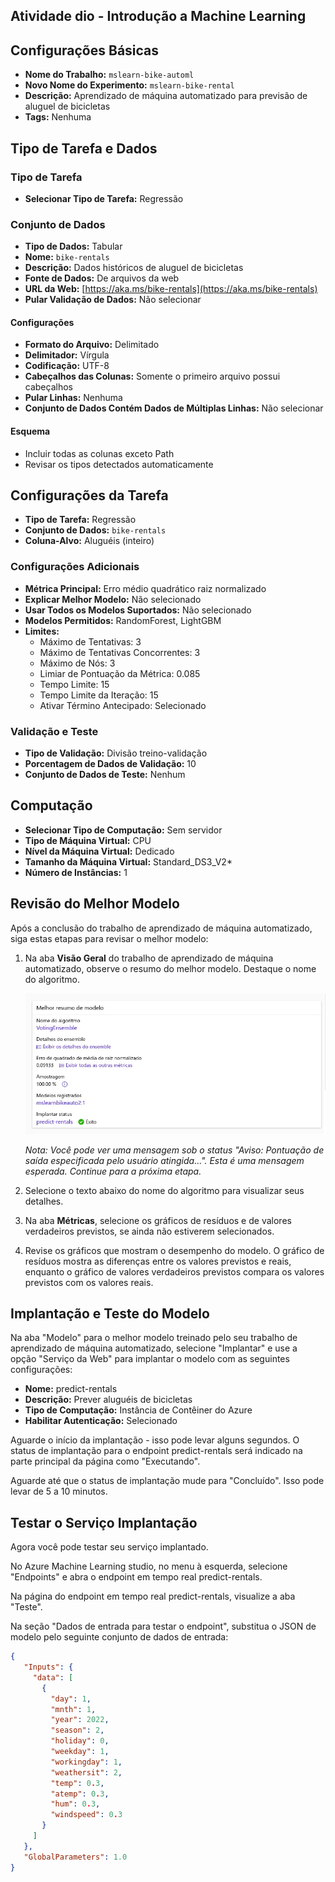 <h2>Atividade dio - Introdução a Machine Learning</h2>


## Configurações Básicas

- **Nome do Trabalho:** `mslearn-bike-automl`
- **Novo Nome do Experimento:** `mslearn-bike-rental`
- **Descrição:** Aprendizado de máquina automatizado para previsão de aluguel de bicicletas
- **Tags:** Nenhuma

## Tipo de Tarefa e Dados

### Tipo de Tarefa
- **Selecionar Tipo de Tarefa:** Regressão

### Conjunto de Dados
- **Tipo de Dados:** Tabular
- **Nome:** `bike-rentals`
- **Descrição:** Dados históricos de aluguel de bicicletas
- **Fonte de Dados:** De arquivos da web
- **URL da Web:** [https://aka.ms/bike-rentals](https://aka.ms/bike-rentals)
- **Pular Validação de Dados:** Não selecionar

#### Configurações
- **Formato do Arquivo:** Delimitado
- **Delimitador:** Vírgula
- **Codificação:** UTF-8
- **Cabeçalhos das Colunas:** Somente o primeiro arquivo possui cabeçalhos
- **Pular Linhas:** Nenhuma
- **Conjunto de Dados Contém Dados de Múltiplas Linhas:** Não selecionar

#### Esquema
- Incluir todas as colunas exceto Path
- Revisar os tipos detectados automaticamente

## Configurações da Tarefa

- **Tipo de Tarefa:** Regressão
- **Conjunto de Dados:** `bike-rentals`
- **Coluna-Alvo:** Aluguéis (inteiro)

### Configurações Adicionais
- **Métrica Principal:** Erro médio quadrático raiz normalizado
- **Explicar Melhor Modelo:** Não selecionado
- **Usar Todos os Modelos Suportados:** Não selecionado
- **Modelos Permitidos:** RandomForest, LightGBM
- **Limites:**
  - Máximo de Tentativas: 3
  - Máximo de Tentativas Concorrentes: 3
  - Máximo de Nós: 3
  - Limiar de Pontuação da Métrica: 0.085
  - Tempo Limite: 15
  - Tempo Limite da Iteração: 15
  - Ativar Término Antecipado: Selecionado

### Validação e Teste
- **Tipo de Validação:** Divisão treino-validação
- **Porcentagem de Dados de Validação:** 10
- **Conjunto de Dados de Teste:** Nenhum

## Computação
- **Selecionar Tipo de Computação:** Sem servidor
- **Tipo de Máquina Virtual:** CPU
- **Nível da Máquina Virtual:** Dedicado
- **Tamanho da Máquina Virtual:** Standard_DS3_V2*
- **Número de Instâncias:** 1

## Revisão do Melhor Modelo

Após a conclusão do trabalho de aprendizado de máquina automatizado, siga estas etapas para revisar o melhor modelo:

1. Na aba **Visão Geral** do trabalho de aprendizado de máquina automatizado, observe o resumo do melhor modelo. Destaque o nome do algoritmo.

   ![Resumo do Melhor Modelo](images/melhor.jpeg)

   *Nota: Você pode ver uma mensagem sob o status "Aviso: Pontuação de saída especificada pelo usuário atingida...". Esta é uma mensagem esperada. Continue para a próxima etapa.*

2. Selecione o texto abaixo do nome do algoritmo para visualizar seus detalhes.

3. Na aba **Métricas**, selecione os gráficos de resíduos e de valores verdadeiros previstos, se ainda não estiverem selecionados.

4. Revise os gráficos que mostram o desempenho do modelo. O gráfico de resíduos mostra as diferenças entre os valores previstos e reais, enquanto o gráfico de valores verdadeiros previstos compara os valores previstos com os valores reais.

## Implantação e Teste do Modelo

Na aba "Modelo" para o melhor modelo treinado pelo seu trabalho de aprendizado de máquina automatizado, selecione "Implantar" e use a opção "Serviço da Web" para implantar o modelo com as seguintes configurações:

- **Nome:** predict-rentals
- **Descrição:** Prever aluguéis de bicicletas
- **Tipo de Computação:** Instância de Contêiner do Azure
- **Habilitar Autenticação:** Selecionado

Aguarde o início da implantação - isso pode levar alguns segundos. O status de implantação para o endpoint predict-rentals será indicado na parte principal da página como "Executando".

Aguarde até que o status de implantação mude para "Concluído". Isso pode levar de 5 a 10 minutos.

## Testar o Serviço Implantação

Agora você pode testar seu serviço implantado.

No Azure Machine Learning studio, no menu à esquerda, selecione "Endpoints" e abra o endpoint em tempo real predict-rentals.

Na página do endpoint em tempo real predict-rentals, visualize a aba "Teste".

Na seção "Dados de entrada para testar o endpoint", substitua o JSON de modelo pelo seguinte conjunto de dados de entrada:

```json
{
   "Inputs": { 
     "data": [
       {
         "day": 1,
         "mnth": 1,   
         "year": 2022,
         "season": 2,
         "holiday": 0,
         "weekday": 1,
         "workingday": 1,
         "weathersit": 2, 
         "temp": 0.3, 
         "atemp": 0.3,
         "hum": 0.3,
         "windspeed": 0.3 
       }
     ]    
   },   
   "GlobalParameters": 1.0
}
